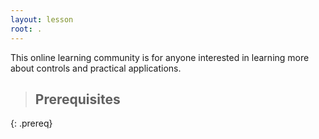 ```yaml
---
layout: lesson
root: .
---
```


This online learning community is for anyone interested in learning more about controls and practical applications.

> ## Prerequisites
>
{: .prereq}
